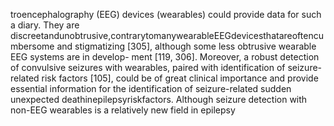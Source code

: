 troencephalography (EEG) devices (wearables) could provide data for such a diary. They are
discreetandunobtrusive,contrarytomanywearableEEGdevicesthatareoftencumbersome
and stigmatizing [305], although some less obtrusive wearable EEG systems are in develop-
ment [119, 306]. Moreover, a robust detection of convulsive seizures with wearables, paired
with identification of seizure-related risk factors [105], could be of great clinical importance
and provide essential information for the identification of seizure-related sudden unexpected
deathinepilepsyriskfactors.
Although seizure detection with non-EEG wearables is a relatively new field in epilepsy